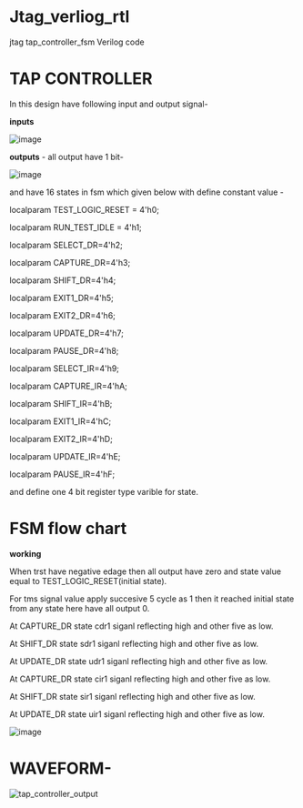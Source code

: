 # Jtag_verliog_rtl
 jtag tap_controller_fsm Verilog code
 # TAP CONTROLLER
 In this design have following input and output signal- 

 **inputs**

![image](https://user-images.githubusercontent.com/72481400/185791320-994219bd-8eed-43d7-92a2-8e7499e2e05c.png)

**outputs** - all output have 1 bit-

![image](https://user-images.githubusercontent.com/72481400/185791288-786b7425-3468-470e-b1ec-9e3750de8148.png)


and have 16 states in fsm which given below with define constant value - 

localparam TEST_LOGIC_RESET = 4'h0; 

localparam RUN_TEST_IDLE = 4'h1;

localparam SELECT_DR=4'h2;

 localparam CAPTURE_DR=4'h3;
 
 localparam SHIFT_DR=4'h4;
 
localparam  EXIT1_DR=4'h5;

 localparam EXIT2_DR=4'h6;
 
localparam  UPDATE_DR=4'h7;

localparam PAUSE_DR=4'h8;

localparam  SELECT_IR=4'h9;

localparam  CAPTURE_IR=4'hA;

localparam  SHIFT_IR=4'hB; 

 localparam EXIT1_IR=4'hC;
 
localparam  EXIT2_IR=4'hD;

 localparam UPDATE_IR=4'hE; 
 
localparam  PAUSE_IR=4'hF;

and define one 4 bit register type varible for state.

# FSM flow chart 

**working**

 When trst have negative edage then all output have zero and state value equal to TEST_LOGIC_RESET(initial state).

For tms signal value apply succesive 5 cycle as 1 then it reached initial state from any state here have all output 0.

At CAPTURE_DR state cdr1 siganl reflecting high and other five as low.

At SHIFT_DR state sdr1 siganl reflecting high and other five as low.

At UPDATE_DR state udr1 siganl reflecting high and other five as low.

At CAPTURE_DR state cir1 siganl reflecting high and other five as low.

At SHIFT_DR state sir1 siganl reflecting high and other five as low.

At UPDATE_DR state uir1 siganl reflecting high and other five as low.

![image](https://user-images.githubusercontent.com/72481400/185790272-d5d10c38-6f98-4b9f-a77f-cfd67a2de2b9.png)

# WAVEFORM-

![tap_controller_output](https://user-images.githubusercontent.com/72481400/185790363-2623fee2-4d19-456d-9cae-8a9a474fb9b5.JPG)
